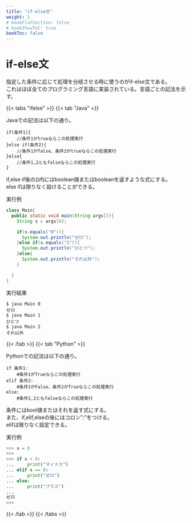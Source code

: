 ```yaml
---
title: "if-else文"
weight: 1
# bookFlatSection: false
# bookShowToC: true
bookToc: false
---
```


# if-else文

指定した条件に応じて処理を分岐させる時に使うのがif-else文である。  
これはほぼ全てのプログラミング言語に実装されている。言語ごとの記法を示す。

{{< tabs "ifelse" >}}
{{< tab "Java" >}}

Javaでの記法は以下の通り。

```
if(条件1){
    //条件1がtrueならこの処理実行
}else if(条件2){
    //条件1がfalse、条件2がtrueならこの処理実行
}else{
    //条件1,2ともfalseならこの処理実行
}
```

if,else if後の()内にはboolean値またはbooleanを返すような式にする。  
else ifは限りなく設けることができる。  

実行例

```java
class Main{
  public static void main(String args[]){
    String s = args[0];

    if(s.equals("0")){
      System.out.println("ゼロ");
    }else if(s.equals("1")){
      System.out.println("ひとつ");
    }else{
      System.out.println("それ以外");
    }

  }
}
```

実行結果

```
$ java Main 0  
ゼロ  
$ java Main 1  
ひとつ  
$ java Main 2  
それ以外  
```

{{< /tab >}}
{{< tab "Python" >}}

Pythonでの記法は以下の通り。

```
if 条件1:
    #条件1がTrueならこの処理実行
elif 条件2:
    #条件1がFalse、条件2がTrueならこの処理実行
else:
    #条件1,2ともfalseならこの処理実行
```

条件にはbool値またはそれを返す式にする。  
また、if,elif,elseの後にはコロン":"をつける。  
elifは限りなく設定できる。  

実行例

```python
>>> x = 0  
>>>   
>>> if x < 0:  
...     print("マイナス")  
... elif x == 0:  
...     print("ゼロ")
... else:
...     print("プラス")
... 
ゼロ
>>> 
```

{{< /tab >}}
{{< /tabs >}}



